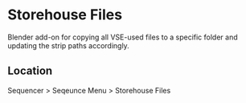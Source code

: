 # Storehouse Files
Blender add-on for copying all VSE-used files to a specific folder and updating the strip paths accordingly.

## Location
Sequencer > Seqeunce Menu > Storehouse Files

